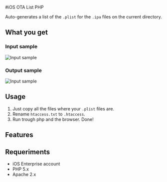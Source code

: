 #iOS OTA List PHP

Auto-generates a list of the `.plist` for the  `.ipa` files on the current directory.

## What you get

### Input sample

![Input sample](https://raw.github.com/gunta/common-site-assets/master/screenshots/ios-otalistphp-input.png)

### Output sample

![Input sample](https://raw.github.com/gunta/common-site-assets/master/screenshots/ios-otalistphp-output.png)


## Usage
1. Just copy all the files where your `.plist` files are.
2. Rename `htaccess.txt` to `.htaccess`.
3. Run trough php and the browser. Done!

## Features

## Requeriments
* iOS Enterprise account
* PHP 5.x
* Apache 2.x
